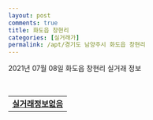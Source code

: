 ```yaml
---
layout: post
comments: true
title: 화도읍 창현리
categories: [실거래가]
permalink: /apt/경기도 남양주시 화도읍 창현리
---
```


2021년 07월 08일 화도읍 창현리 실거래 정보

<script type="text/javascript">
  google.charts.load('current', {'packages':['corechart']});
  google.charts.setOnLoadCallback(drawChart);

  function drawChart() {
    var data = google.visualization.arrayToDataTable([['거래일', '매매', '전월세', '전매'], ['20-07', 56, 43, 0], ['20-08', 30, 38, 0], ['20-09', 55, 45, 0], ['20-10', 65, 42, 0], ['20-11', 72, 31, 0], ['20-12', 101, 28, 0], ['21-01', 52, 42, 0], ['21-02', 41, 19, 0], ['21-03', 30, 46, 0], ['21-04', 28, 28, 0], ['21-05', 33, 35, 0], ['21-06', 29, 27, 0], ['21-07', 1, 1, 0]]);

    var options = {
      title: '최근 1년간 유형별 거래량 추이',
      legend: { position: 'bottom' }
    };

    var chart = new google.visualization.LineChart(document.getElementById('columnchart_material'));
    chart.draw(data, (options));년간 
  }
</script>

<div id="columnchart_material" style="width: 95%; margin-left: -35px; display: block"></div>
<br>
<table>
  <tr>
    <td colspan="4" style="font-weight: bold;"><a href="https://search.naver.com/search.naver?query=화도읍 창현리 실거래정보없음">실거래정보없음</a></td>
  </tr>
    
</table>
    